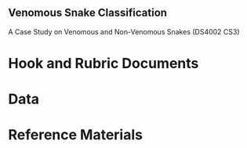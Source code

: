 ## Venomous Snake Classification
A Case Study on Venomous and Non-Venomous Snakes (DS4002 CS3)

# Hook and Rubric Documents

# Data

# Reference Materials
